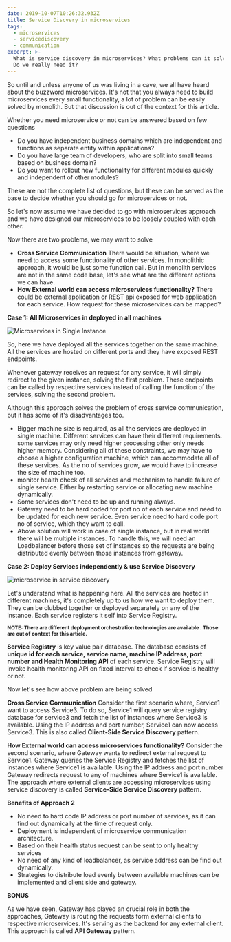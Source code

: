 ```yaml
---
date: 2019-10-07T10:26:32.932Z
title: Service Discvery in microservices
tags:
  - microservices
  - servicediscovery
  - communication
excerpt: >-
  What is service discovery in microservices? What problems can it solve for us?
  Do we really need it?
---
```

So until and unless anyone of us was living in a cave, we all have heard about the buzzword microservices. It's not that you always need to build microservices every small functionality, a lot of problem can be easily solved by monolith. But that discussion is out of the context for this article.

Whether you need microservice or not can be answered based on few questions

* Do you have independent business domains which are independent and functions as separate entity within applications?
* Do you have large team of developers, who are split into small teams based on business domain?
* Do you want to rollout new functionality for different modules quickly and independent of other modules?

These are not the complete list of questions, but these can be served as the base to decide whether you should go for microservices or not. 

So let's now assume we have decided to go with microservices approach and we have designed our microservices to be loosely coupled with each other. 

Now there are two problems, we may want to solve

* **Cross Service Communication** There would be situation, where we need to access some functionality of other services. In monolithic approach, it would be just some function call. But in monolith services are not in the same code base, let's see what are the different options we can have.
* **How External world can access microservices functionality?** There could be external application or REST api exposed for web application for each service. How request for these microservices can be mapped?

**Case 1: All Microservices in deployed in all machines**

![Microservices in Single Instance](/assets/microservices-in-single-machine.png "Microservices in Single Instance")

So, here we have deployed all the services together on the same machine. All the services are hosted on different ports and they have exposed REST endpoints.

Whenever gateway receives an request for any service, it will simply redirect to the given instance, solving the first problem. These endpoints can be called by respective services instead of calling the function of the services, solving the second problem.

Although this approach solves the problem of cross service communication, but it has some of it's disadvantages too.

* Bigger machine size is required, as all the services are deployed in single machine. Different services can have their different requirements. some services may only need higher processing other only needs higher memory. Considering all of these constraints, we may have to choose a higher configuration machine, which can accommodate all of these services. As the no of services grow, we would have to increase the size of machine too.
* monitor health check of all services and mechanism to handle failure of single service. Either by restarting service or allocating new machine dynamically.
* Some services don't need to be up and running always.
* Gateway need to be hard coded for port no of each service and need to be updated for each new service. Even service need to hard code port no of service, which they want to call.
* Above solution will work in case of single instance, but in real world there will be multiple instances. To handle this, we will need an Loadbalancer before those set of instances so the requests are being distributed evenly between those instances from gateway. 

**Case 2: Deploy Services independently & use Service Discovery**

![microservice in service discovery](/assets/microservices-service-discovery.png "microservice in service discovery")

Let's understand what is happening here. All the services are hosted in different machines, it's completely up to us how we want to deploy them. They can be clubbed together or deployed separately on any of the instance. Each service registers it self into Service Registry.

<sub>**NOTE: There are different deployment orchestration technologies are available . Those are out of context for this article.**</sub>

**Service Registry** is key value pair database. The database consists of **unique id for each service, service name, machine IP address, port number and Health Monitoring API** of each service. Service Registry will invoke health monitoring API on fixed interval to check if service is healthy or not.

Now let's see how above problem are being solved

**Cross Service Communication** Consider the first scenario where, Service1 want to access Service3. To do so, Service1 will query service registry database for service3 and fetch the list of instances where Service3 is available. Using the IP address and port number, Service1 can now access Service3. This is also called **Client-Side Service Discovery** pattern.

**How External world can access microservices functionality?** Consider the second scenario, where Gateway wants to redirect external request to Service1. Gateway queries the Service Registry and fetches the list of instances where Service1 is available. Using the IP address and port number Gateway redirects request to any of machines where Service1 is available. The approach where external clients are accessing microservices using service discovery is called **Service-Side Service Discovery** pattern.

**Benefits of Approach 2** 

* No need to hard code IP address or port number of services, as it can find out dynamically at the time of request only.
* Deployment is independent of microservice communication architecture.
* Based on their health status request can be sent to only healthy services
* No need of any kind of loadbalancer, as service address can be find out dynamically.
* Strategies to distribute load evenly between available machines can be implemented and client side and gateway.

**BONUS**

As we have seen, Gateway has played an crucial role in both the approaches, Gateway is routing the requests form external clients to respective microservices. It's serving as the backend for any external client. This approach is called **API Gateway** pattern.
